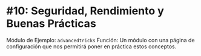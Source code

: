 # #10: Seguridad, Rendimiento y Buenas Prácticas

Módulo de Ejemplo: `advancedtricks` Función: Un módulo con una página de configuración que nos permitirá poner en práctica estos conceptos.

